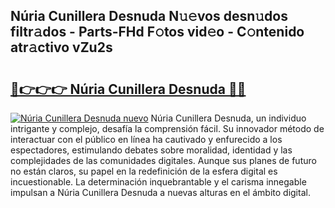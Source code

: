 ## Núria Cunillera Desnuda N𝚞𝚎vos desn𝚞dos filtr𝚊dos - Parts-FHd F𝚘tos vid𝚎o - C𝚘ntenido atr𝚊ctivo vZu2s

# <h2><a href="http://mb7zft.tromn.icu/?c=N%c3%baria+Cunillera+Desnuda">🔗👉👉👉 Núria Cunillera Desnuda 🔗🔗</a></h2>

[![Núria Cunillera Desnuda nuevo](https://i.imgur.com/pEAQMta.gif)](http://mb7zft.tromn.icu/?c=N%c3%baria+Cunillera+Desnuda)
Núria Cunillera Desnuda, un individuo intrigante y complejo, desafía la comprensión fácil. Su innovador método de interactuar con el público en línea ha cautivado y enfurecido a los espectadores, estimulando debates sobre moralidad, identidad y las complejidades de las comunidades digitales. Aunque sus planes de futuro no están claros, su papel en la redefinición de la esfera digital es incuestionable. La determinación inquebrantable y el carisma innegable impulsan a Núria Cunillera Desnuda a nuevas alturas en el ámbito digital.

